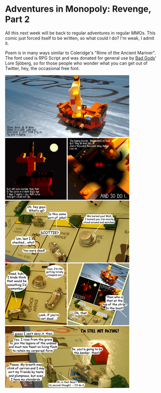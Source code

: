 # Adventures in Monopoly: Revenge, Part 2

All this next week will be back to regular adventures in regular MMOs. This comic just forced itself to be written, so what could I do? I'm weak, I admit it.

Poem is in many ways similar to Coleridge's "Rime of the Ancient Mariner". The font used is RPG Script and was donated for general use by [Bad Gods](http://badgods.com/)' Lore Sjöberg, so for those people who wonder what you can get out of Twitter, hey, the occasional free font.

![](../uploads/2009/02/aim-comic-4-2.jpg "aim-comic-4-2")

